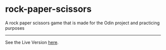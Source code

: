 # rock-paper-scissors
A rock paper scissors game that is made for the Odin project and practicing purposes
<hr>
See the Live Version <a href="https://ktam512.github.io/rock-paper-scissors/">here</a>.

